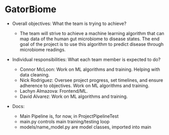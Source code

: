 # GatorBiome
- Overall objectives: What the team is trying to achieve?
    - The team will strive to achieve a machine learning algorithm that can map data of the human gut microbiome to disease states. The end goal of the project is to use this algorithm to predict disease through microbiome readings.
      
- Individual responsibilities: What each team member is expected to do?
    - Connor McLoon: Work on ML algorithms and training. Helping with data cleaning.
    - Nick Rodriguez: Oversee project progress, set timelines, and ensure adherence to objectives. Work on ML algorithms and training. 
    - Lachyn Almazova: Frontend/ML.
    - David Alvarez: Work on ML algorithms and training.

- Docs:
    - Main Pipeline is, for now, in ProjectPipelineTest
    - main.py controls main training/testing loop
    - models/name_model.py are model classes, imported into main